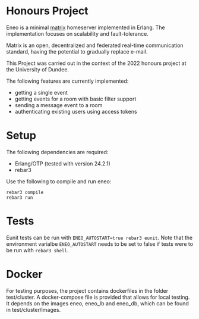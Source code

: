 Honours Project
===============

Eneo is a minimal [matrix](matrix.org) homeserver implemented in Erlang. The implementation focuses on scalability and fault-tolerance. 

Matrix is an open, decentralized and federated real-time communication standard, having the potential to gradually replace e-mail.

This Project was carried out in the context of the 2022 honours project at the University of Dundee.

The following features are currently implemented:
- getting a single event
- getting events for a room with basic filter support
- sending a message event to a room
- authenticating existing users using access tokens

# Setup
The following dependencies are required:
- Erlang/OTP (tested with version 24.2.1)
- rebar3

Use the following to compile and run eneo:

```
rebar3 compile
rebar3 run
```
# Tests
Eunit tests can be run with `ENEO_AUTOSTART=true rebar3 eunit`. Note that the environment varialbe `ENEO_AUTOSTART` needs to be set to false if tests were to be run with `rebar3 shell`.

# Docker
For testing purposes, the project contains dockerfiles in the folder test/cluster. A docker-compose file is provided that allows for local testing. It depends on the images eneo, eneo_lb and eneo_db, which can be found in test/cluster/images.
